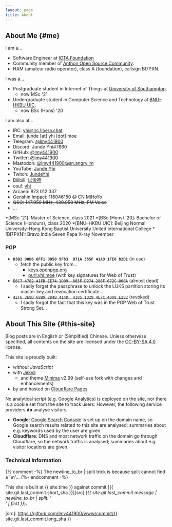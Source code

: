 ```yaml
---
layout: page
title: About
---
```


## About Me {#me}

I am a...

- Software Engineer at [IOTA Foundation][if]
- Community member of [Anthon Open Source Community][aosc].
- HAM (amateur radio operator), class A (foundation), callsign BI7PXN.

I was a...

- Postgraduate student in Internet of Things at [University of Southampton][uos].
  - now MSc \'21
- Undergraduate student in Computer Science and Technology at [BNU–HKBU UIC][uic].
  - now BSc (Hons) \'20

I am also at...

- IRC: yhi@irc.libera.chat
- Email: junde \[at\] yhi \[dot\] moe
- Telegram: [@lmy441900](https://t.me/lmy441900)
- Discord: Junde Yhi\#7860
- GitHub: [@lmy441900](https://github.com/lmy441900)
- Twitter: [@lmy441900](https://twitter.com/lmy441900)
- Mastodon: [@lmy441900@sn.angry.im](https://sn.angry.im/@lmy441900)
- YouTube: [Junde Yhi](https://www.youtube.com/channel/UCLfPUs9whRpb70I6Z1swXag)
- Twitch: [JundeYhi](https://www.twitch.tv/jundeyhi)
- Bilibili: [以俊德](https://space.bilibili.com/50639488)
- osu!: [yhi](https://osu.ppy.sh/users/16462774)
- Arcaea: 873 012 337
- Genshin Impact: 116046150 @ CN MiHoYo
- ~~QSO: 147.950 MHz, 430.050 MHz, FM Voice~~
- ...

*[MSc '21]: Master of Science, class 2021
*[BSc (Hons) '20]: Bachelor of Science (Honours), class 2020
*[BNU–HKBU UIC]: Beijing Normal University–Hong Kong Baptist University United International College
*[BI7PXN]: Bravo India Seven Papa X-ray November

[if]: https://www.iota.org/
[uos]: https://www.southampton.ac.uk/
[uic]: https://uic.edu.cn/
[aosc]: https://aosc.io/

### PGP

- **`D3B1 90D6 6FF1 DD50 9F83  D71A 385F 41A9 1FE0 82D1`** (in use)
  - fetch the public key from...
    - [keys.openpgp.org](https://keys.openpgp.org/vks/v1/by-fingerprint/D3B190D66FF1DD509F83D71A385F41A91FE082D1)
    - [purl.yhi.moe](https://purl.yhi.moe/ca/pgp/d3b190d66ff1dd509f83d71a385f41a91fe082d1.asc) (with key signatures for Web of Trust)
- ~~`E6C7 4782 A1FB EE74 1D09  885F D274 286F 672C 800A`~~ (almost dead)
  - I sadly forget the passphrase to unlock the LUKS partition storing its master key and revocation certificate...
- ~~`42F6 3E9D 68B9 884B 414D  4185 1029 4E7C 4008 E282`~~ (revoked)
  - I sadly forgot the fact that this key was in the PGP Web of Trust Strong Set...

## About This Site {#this-site}

Blog posts are in English or (Simplified) Chinese. Unless otherwise specified, all contents on the site are licensed under the [CC-BY-SA 4.0][cc-by-sa-4] license.

This site is proudly built:

- _without JavaScript_
- with [Jekyll][jekyll]
  - and theme [Minima][minima-self] v2.99 (self-use fork with changes and enhancements)
- by and hosted on [Cloudflare Pages][cf-pages]

No analytical script (e.g. Google Analytics) is deployed on the site, nor there is a cookie set from the site to track users. However, the following service providers **do** analyse visitors:

- **Google**: [Google Search Console][gsc] is set up on the domain name, so Google search results related to this site are analysed; summaries about e.g. keywords used by the user are given.
- **Cloudflare**: DNS and most network traffic on the domain go through Cloudflare, so the network traffic is analysed; summaries about e.g. visitor locations are given.

[cc-by-sa-4]: https://creativecommons.org/licenses/by-sa/4.0/
[jekyll]: https://jekyllrb.com/
[minima-self]: https://github.com/lmy441900/minima/tree/self-use
[cf-pages]: https://pages.cloudflare.com/
[gsc]: https://search.google.com/search-console/about

### Technical Information

{% comment -%}
  The newline_to_br | split trick is because split cannot find a '\n'...
{%- endcomment -%}

This site is built at {{ site.time }} against commit [{{ site.git.last_commit.short_sha }}][src] (_{{ site.git.last_commit.message | newline_to_br | split: '<br />' | first }}_).

[src]: https://github.com/lmy441900/www/commit/{{ site.git.last_commit.long_sha }}
